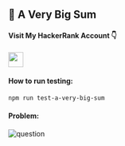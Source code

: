 <h2>📓 A Very Big Sum</h2>

<h4>Visit My HackerRank Account 👇</h4>
<a href="https://www.hackerrank.com/muhammadnaufaly1?hr_r=1">
    <img height="30em" src="https://img.shields.io/badge/-visit my account-2EC866?style=for-the-badge&logo=HackerRank&logoColor=white" target="_blank">
</a> <br>

<h4>How to run testing:</h4>

```sh
npm run test-a-very-big-sum
```

<h4>Problem:</h4>
<img src="https://user-images.githubusercontent.com/87789251/215306791-b28b36b8-4c92-432f-adfe-dd8781ae3091.png" alt="question">
